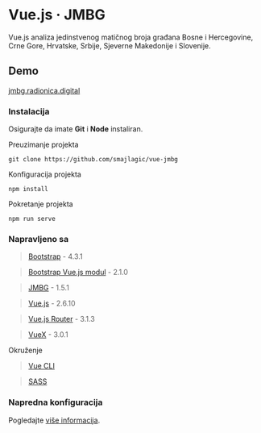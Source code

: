 # Vue.js &middot; JMBG

Vue.js analiza jedinstvenog matičnog broja građana Bosne i Hercegovine, Crne Gore, Hrvatske, Srbije, Sjeverne Makedonije i Slovenije.

## Demo

[jmbg.radionica.digital](https://jmbg.radionica.digital/)

### Instalacija

Osigurajte da imate __Git__ i __Node__ instaliran.

Preuzimanje projekta
```shell
git clone https://github.com/smajlagic/vue-jmbg 
```

Konfiguracija projekta
```shell
npm install
```

Pokretanje projekta
```shell
npm run serve
```

### Napravljeno sa

> [Bootstrap](https://getbootstrap.com/) - 4.3.1 

> [Bootstrap Vue.js modul](https://bootstrap-vue.js.org/) - 2.1.0

> [JMBG](https://www.npmjs.com/package/jmbg) - 1.5.1

> [Vue.js](https://vuejs.org/) - 2.6.10

> [Vue.js Router](https://router.vuejs.org/) - 3.1.3

> [VueX](https://vuex.vuejs.org/) - 3.0.1

Okruženje

> [Vue CLI](https://cli.vuejs.org/)

> [SASS](https://sass-lang.com/)

### Napredna konfiguracija
Pogledajte [više informacija](https://cli.vuejs.org/config/).
